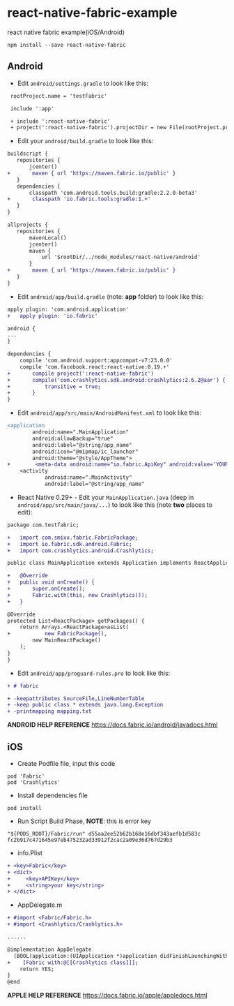 # react-native-fabric-example
react native fabric example(iOS/Android)

 ```
 npm install --save react-native-fabric

 ```

## Android

* Edit `android/settings.gradle` to look like this:
 ```diff
  rootProject.name = 'testFabric'

  include ':app'

  + include ':react-native-fabric'
  + project(':react-native-fabric').projectDir = new File(rootProject.projectDir, '../node_modules/react-native-fabric/android')
  ```

* Edit your `android/build.gradle` to look like this:

 ```diff
buildscript {
    repositories {
        jcenter()
+       maven { url 'https://maven.fabric.io/public' }
    }
    dependencies {
        classpath 'com.android.tools.build:gradle:2.2.0-beta3'
+       classpath 'io.fabric.tools:gradle:1.+'
    }
}

allprojects {
    repositories {
        mavenLocal()
        jcenter()
        maven {
            url '$rootDir/../node_modules/react-native/android'
        }
+       maven { url 'https://maven.fabric.io/public' }
    }
}
```

* Edit `android/app/build.gradle` (note: **app** folder) to look like this:

```diff
apply plugin: 'com.android.application'
+   apply plugin: 'io.fabric'

android {
...
}

dependencies {
    compile 'com.android.support:appcompat-v7:23.0.0'
    compile 'com.facebook.react:react-native:0.19.+'
+       compile project(':react-native-fabric')
+       compile('com.crashlytics.sdk.android:crashlytics:2.6.2@aar') {
+           transitive = true;
+       }
}
```

* Edit `android/app/src/main/AndroidManifest.xml` to look like this:

```diff
<application
        android:name=".MainApplication"
        android:allowBackup="true"
        android:label="@string/app_name"
        android:icon="@mipmap/ic_launcher"
        android:theme="@style/AppTheme">
+        <meta-data android:name="io.fabric.ApiKey" android:value='YOUR KEY'/>
    <activity
            android:name=".MainActivity"
            android:label="@string/app_name"
```

* React Native 0.29+ - Edit your `MainApplication.java` (deep in `android/app/src/main/java/...`) to look like this (note **two** places to edit):

```diff
package com.testfabric;

+   import com.smixx.fabric.FabricPackage;
+   import io.fabric.sdk.android.Fabric;
+   import com.crashlytics.android.Crashlytics;

public class MainApplication extends Application implements ReactApplication {

+   @Override
+   public void onCreate() {
+       super.onCreate();
+       Fabric.with(this, new Crashlytics());
+   }

@Override
protected List<ReactPackage> getPackages() {
    return Arrays.<ReactPackage>asList(
+           new FabricPackage(),
        new MainReactPackage()
    );
}
}
```

* Edit `android/app/proguard-rules.pro` to look like this:

```diff
+ # fabric

+ -keepattributes SourceFile,LineNumberTable
+ -keep public class * extends java.lang.Exception
+ -printmapping mapping.txt

```

**ANDROID HELP REFERENCE** https://docs.fabric.io/android/javadocs.html

## iOS
* Create Podfile file, input this code
```
pod 'Fabric'
pod 'Crashlytics'
```

* Install dependencies file
```
pod install
```

* Run Script Build Phase, **NOTE**: this is error key
```
"${PODS_ROOT}/Fabric/run" d55aa2ee52b62b168e16dbf343aefb1d583c fc2b917c471645e97eb475232ad33912f2cac2a09e36d767d29b3
```

* info.Plist
```diff
+ <key>Fabric</key>
+ <dict>
+     <key>APIKey</key>
+     <string>your key</string>
+ </dict>
```

* AppDelegate.m
```diff
+ #import <Fabric/Fabric.h>
+ #import <Crashlytics/Crashlytics.h>

......

@implementation AppDelegate
  (BOOL)application:(UIApplication *)application didFinishLaunchingWithOptions:(NSDictionary *)launchOptions }
+    [Fabric with:@[[Crashlytics class]]];
    return YES;
}
@end

```

**APPLE HELP REFERENCE** https://docs.fabric.io/apple/appledocs.html